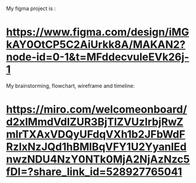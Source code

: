 My figma project is :
# https://www.figma.com/design/iMGkAY0OtCP5C2AiUrkk8A/MAKAN2?node-id=0-1&t=MFddecvuleEVk26j-1

My brainstorming, flowchart, wireframe and timeline:
# https://miro.com/welcomeonboard/d2xlMmdVdlZUR3BjTlZVUzlrbjRwZmlrTXAxVDQyUFdqVXh1b2JFbWdFRzlxNzJQd1hBMlBqVFY1U2YyanlEdnwzNDU4NzY0NTk0MjA2NjAzNzc5fDI=?share_link_id=528927765041
